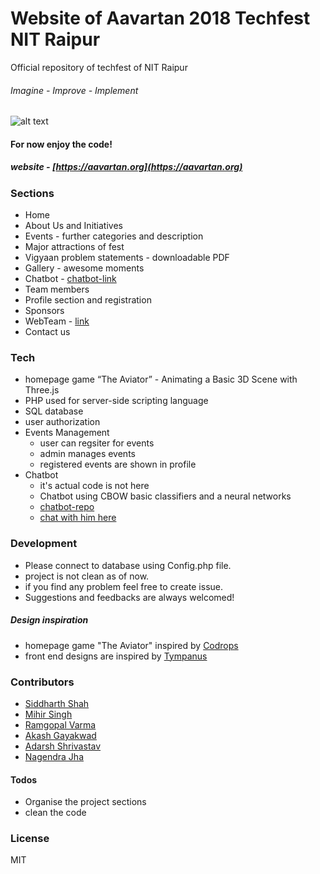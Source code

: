 # Website of Aavartan 2018 Techfest NIT Raipur

Official repository of techfest of NIT Raipur 

  ###### Imagine - Improve - Implement
 
![alt text](https://scontent.fbom19-1.fna.fbcdn.net/v/t1.0-9/42160598_2258753121023583_6084038448589570048_n.jpg?_nc_cat=108&_nc_ht=scontent.fbom19-1.fna&oh=faba5dbce8781b4a8f442d59849241d7&oe=5CA7336C "Website SS here")

#### For now enjoy the code!
##### website - [https://aavartan.org](https://aavartan.org)

### Sections
* Home
* About Us and Initiatives
* Events - further categories and description 
* Major attractions of fest
* Vigyaan problem statements - downloadable PDF
* Gallery - awesome moments
* Chatbot - [chatbot-link](https://adarsh-shrivastava-001.github.io/Chaat_aavartan/)
* Team members
* Profile section and registration
* Sponsors
* WebTeam - [link](http://aavartan.org/webteam/)
* Contact us 

### Tech
- homepage game “The Aviator” - Animating a Basic 3D Scene with Three.js
- PHP used for server-side scripting language  
- SQL database
- user authorization 
- Events Management
    - user can regsiter for events
    - admin manages events
    - registered events are shown in profile
- Chatbot
    - it's actual code is not here    
    - Chatbot using CBOW basic classifiers and a neural networks
    - [chatbot-repo](https://github.com/Adarsh-Shrivastava-001/training_bot)
    - [chat with him here](https://adarsh-shrivastava-001.github.io/Chaat_aavartan/)

### Development
- Please connect to database using Config.php file.
- project is not clean as of now.
- if you find any problem feel free to create issue.
- Suggestions and feedbacks are always welcomed!

##### Design inspiration 
* homepage game "The Aviator" inspired by [Codrops](https://tympanus.net/codrops/2016/04/26/the-aviator-animating-basic-3d-scene-threejs/) 
* front end designs are inspired by [Tympanus](https://tympanus.net)

### Contributors
* [Siddharth Shah](https://github.com/siddharthshah3030)
* [Mihir Singh](https://github.com/Mihirkumarsingh)
* [Ramgopal Varma](https://github.com/ramgopal18998)
* [Akash Gayakwad](https://github.com/Akashgayakwad)
* [Adarsh Shrivastav](https://github.com/Adarsh-Shrivastava-001)
* [Nagendra Jha](https://github.com/njha1999)

#### Todos
 - Organise the project sections 
 - clean the code

### License
  MIT
